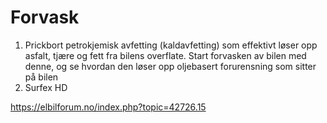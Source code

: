 

# Forvask

1. Prickbort petrokjemisk avfetting (kaldavfetting) som effektivt løser opp asfalt, tjære og fett fra bilens overflate. Start forvasken av bilen med denne, og se hvordan den løser opp oljebasert forurensning som sitter på bilen
2. Surfex HD

https://elbilforum.no/index.php?topic=42726.15
